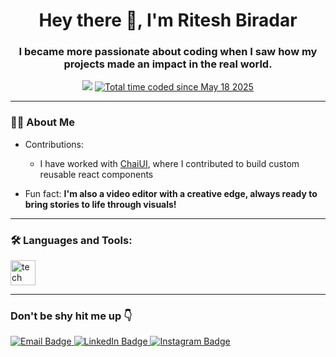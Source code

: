 


<h1 align="center">Hey there 👋, I'm Ritesh Biradar</h1>

<h3 align="center">I became more passionate about coding when I saw how my projects made an impact in the real world.</h3>

<p align="center">
  <img src="https://komarev.com/ghpvc/?username=RiteshBiradar&label=Profile%20views&color=0e75b6&style=flat" />
<a href="https://wakatime.com/@bc4c6659-eff5-48fb-baff-e2fae97da873"><img src="https://wakatime.com/badge/user/bc4c6659-eff5-48fb-baff-e2fae97da873.svg" alt="Total time coded since May 18 2025" /></a>
</p>


---



<h3 align="left">👩‍💻 About Me</h3>

- Contributions:
  - I have worked with [ChaiUI](https://github.com/satyarth8/Chai-UI), where I contributed to build custom reusable react components 

- Fun fact: **I'm also a video editor with a creative edge, always ready to bring stories to life through visuals!**
---



<h3 align="left">🛠 Languages and Tools:</h3>

<div align="left">
  <img src="https://skillicons.dev/icons?i=react,nextjs,nodejs,typescript,javascript,mongodb,postgres,git,bootstrap,photoshop" height="40" alt="tech stack" />
</div>


---



<h3 align="left">Don't be shy hit me up 👇</h3>

<p align="left">
    <a href="mailto:riteshbiradar3434@gmail.com" target="_blank">
    <img src="https://img.shields.io/badge/Email-D14836?style=for-the-badge&logo=gmail&logoColor=white" alt="Email Badge"/>
  </a>
  <a href="https://linkedin.com/in/ritesh-biradar" target="_blank">
    <img src="https://img.shields.io/badge/LinkedIn-0077B5?style=for-the-badge&logo=linkedin&logoColor=white" alt="LinkedIn Badge"/>
  </a>
  <a href="https://instagram.com/_riteshbiradar_" target="_blank">
    <img src="https://img.shields.io/badge/Instagram-E4405F?style=for-the-badge&logo=instagram&logoColor=white" alt="Instagram Badge"/>
  </a>
</p>



